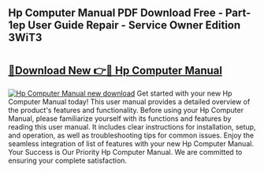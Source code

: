 ## Hp Computer Manual PDF Download Free - Part-1ep User Guide Repair - Service Owner Edition 3WiT3

# <h2><a href="http://bc44101.oget.top/?id=Hp+Computer+Manual">🔗Download New 👉🔴 Hp Computer Manual</a></h2>

[![Hp Computer Manual new download](https://i.imgur.com/5g1atiW.png)](http://bc44101.oget.top/?id=Hp+Computer+Manual)
Get started with your new Hp Computer Manual today! This user manual provides a detailed overview of the product's features and functionality. Before using your Hp Computer Manual, please familiarize yourself with its functions and features by reading this user manual. It includes clear instructions for installation, setup, and operation, as well as troubleshooting tips for common issues. Enjoy the seamless integration of list of features with your new Hp Computer Manual. Your Success is Our Priority Hp Computer Manual. We are committed to ensuring your complete satisfaction.
